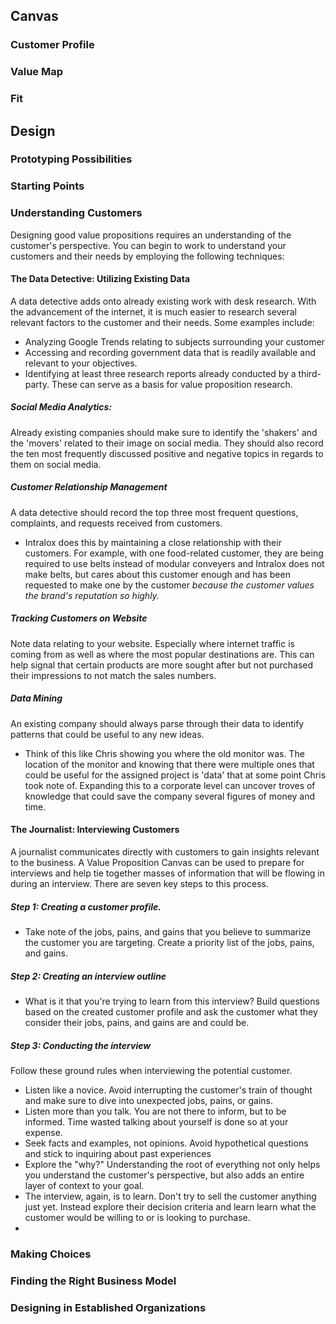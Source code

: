 ## Canvas
### Customer Profile
### Value Map
### Fit

## Design
### Prototyping Possibilities
### Starting Points
### Understanding Customers
Designing good value propositions requires an understanding of the customer's perspective. You can begin to work to understand your customers and their needs by employing the following techniques:
#### The Data Detective: Utilizing Existing Data
A data detective adds onto already existing work with desk research. With the advancement of the internet, it is much easier to research several relevant factors to the customer and their needs. Some examples include:
- Analyzing Google Trends relating to subjects surrounding your customer
- Accessing and recording government data that is readily available and relevant to your objectives.
- Identifying at least three research reports already conducted by a third-party. These can serve as a basis for value proposition research.
##### Social Media Analytics:
Already existing companies should make sure to identify the 'shakers' and the 'movers' related to their image on social media. They should also record the ten most frequently discussed positive and negative topics in regards to them on social media.
##### Customer Relationship Management
A data detective should record the top three most frequent questions, complaints, and requests received from customers.
- Intralox does this by maintaining a close relationship with their customers. For example, with one food-related customer, they are being required to use belts instead of modular conveyers and Intralox does not make belts, but cares about this customer enough and has been requested to make one by the customer *because the customer values the brand's reputation so highly.*
##### Tracking Customers on Website
Note data relating to your website. Especially where internet traffic is coming from as well as where the most popular destinations are. This can help signal that certain products are more sought after but not purchased their impressions to not match the sales numbers.
##### Data Mining
An existing company should always parse through their data to identify patterns that could be useful to any new ideas.
- Think of this like Chris showing you where the old monitor was. The location of the monitor and knowing that there were multiple ones that could be useful for the assigned project is 'data' that at some point Chris took note of. Expanding this to a corporate level can uncover troves of knowledge that could save the company several figures of money and time.

#### The Journalist: Interviewing Customers
A journalist communicates directly with customers to gain insights relevant to the business. A Value Proposition Canvas can be used to prepare for interviews and help tie together masses of information that will be flowing in during an interview. There are seven key steps to this process.

##### Step 1: Creating a customer profile.
- Take note of the jobs, pains, and gains that you believe to summarize the customer you are targeting. Create a priority list of the jobs, pains, and gains.
##### Step 2: Creating an interview outline
- What is it that you're trying to learn from this interview? Build questions based on the created customer profile and ask the customer what they consider their jobs, pains, and gains are and could be.
##### Step 3: Conducting the interview
Follow these ground rules when interviewing the potential customer.
- Listen like a novice. Avoid interrupting the customer's train of thought and make sure to dive into unexpected jobs, pains, or gains.
- Listen more than you talk. You are not there to inform, but to be informed. Time wasted talking about yourself is done so at your expense.
- Seek facts and examples, not opinions. Avoid hypothetical questions and stick to inquiring about past experiences
- Explore the "why?" Understanding the root of everything not only helps you understand the customer's perspective, but also adds an entire layer of context to your goal.
- The interview, again, is to learn. Don't try to sell the customer anything just yet. Instead explore their decision criteria and learn learn what the customer would be willing to or is looking to purchase.
- 

### Making Choices
### Finding the Right Business Model
### Designing in Established Organizations

